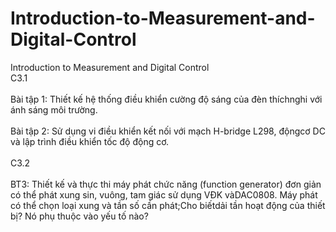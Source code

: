 # Introduction-to-Measurement-and-Digital-Control
Introduction to Measurement and Digital Control
<br>C3.1<br>
<br>Bài tập 1: Thiết kế hệ thống điều khiển cường độ sáng của đèn thíchnghi với ánh sáng môi trường.<br>
<br>Bài tập 2: Sử dụng vi điều khiển kết nối với mạch H-bridge L298, độngcơ DC và lập trình điều khiển tốc độ động cơ.<br>
<br>C3.2<br>
<br>BT3: Thiết kế và thực thi máy phát chức năng (function generator) đơn giản có thể phát xung sin, vuông, tam giác sử dụng VĐK vàDAC0808. Máy phát có thể chọn loại xung và tần số cần phát;Cho biếtdải tần hoạt động của thiết bị? Nó phụ thuộc vào yếu tố nào?<br>
